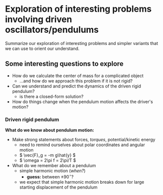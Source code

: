 # Exploration of interesting problems involving driven oscillators/pendulums
Summarize our exploration of interesting problems and simpler variants that we can use to orient our understand.

## Some interesting questions to explore
- How do we calculate the center of mass for a complicated object
  - ...and how do we approach this problem if it is not rigid?
- Can we understand and predict the dynamics of the driven rigid pendulum?
  - is there a closed-form solution?
- How do things change when the pendulum motion affects the driver's motion?

### Driven rigid pendulum
**What do we know about pendulum motion:** 
- Make strong statements about forces, _torques_, potential/kinetic energy
  - need to remind ourselves about polar coordinates and angular motion
  - $ \vec{F}_g = -m g\hat{y} $
  - $ \omega = 2\pi f = 2\pi/T $
- What do we remember about a pendulum
  - simple harmonic motion (_when?_)
    - **guess:** between $\pm 90^{\circ}$?
  - we expect that simple harmonic motion breaks down for large starting displacement of the pendulum


